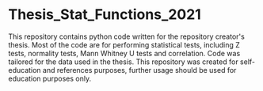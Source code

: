 # Thesis_Stat_Functions_2021
This repository contains python code written for the repository creator's thesis. Most of the code are for performing statistical tests, including Z tests, normality tests, Mann Whitney U tests and correlation. Code was tailored for the data used in the thesis. This repository was created for self-education and references purposes, further usage should be used for education purposes only.
